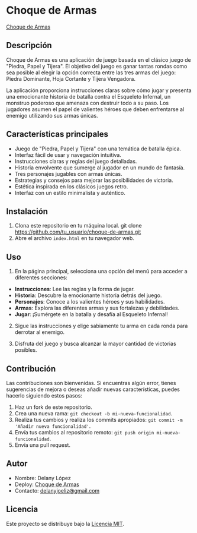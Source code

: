 # Choque de Armas

[Choque de Armas](https://delany93.github.io/choquedearmas/)

## Descripción

Choque de Armas es una aplicación de juego basada en el clásico juego de "Piedra, Papel y Tijera". El objetivo del juego es ganar tantas rondas como sea posible al elegir la opción correcta entre las tres armas del juego: Piedra Dominante, Hoja Cortante y Tijera Vengadora.

La aplicación proporciona instrucciones claras sobre cómo jugar y presenta una emocionante historia de batalla contra el Esqueleto Infernal, un monstruo poderoso que amenaza con destruir todo a su paso. Los jugadores asumen el papel de valientes héroes que deben enfrentarse al enemigo utilizando sus armas únicas.

## Características principales

- Juego de "Piedra, Papel y Tijera" con una temática de batalla épica.
- Interfaz fácil de usar y navegación intuitiva.
- Instrucciones claras y reglas del juego detalladas.
- Historia envolvente que sumerge al jugador en un mundo de fantasía.
- Tres personajes jugables con armas únicas.
- Estrategias y consejos para mejorar las posibilidades de victoria.
- Estética inspirada en los clásicos juegos retro.
- Interfaz con un estilo minimalista y auténtico.

## Instalación

1. Clona este repositorio en tu máquina local.
git clone https://github.com/tu_usuario/choque-de-armas.git
2. Abre el archivo `index.html` en tu navegador web.

## Uso

1. En la página principal, selecciona una opción del menú para acceder a diferentes secciones:
- **Instrucciones**: Lee las reglas y la forma de jugar.
- **Historia**: Descubre la emocionante historia detrás del juego.
- **Personajes**: Conoce a los valientes héroes y sus habilidades.
- **Armas**: Explora las diferentes armas y sus fortalezas y debilidades.
- **Jugar**: ¡Sumérgete en la batalla y desafía al Esqueleto Infernal!

2. Sigue las instrucciones y elige sabiamente tu arma en cada ronda para derrotar al enemigo.

3. Disfruta del juego y busca alcanzar la mayor cantidad de victorias posibles.

## Contribución

Las contribuciones son bienvenidas. Si encuentras algún error, tienes sugerencias de mejora o deseas añadir nuevas características, puedes hacerlo siguiendo estos pasos:

1. Haz un fork de este repositorio.
2. Crea una nueva rama: `git checkout -b mi-nueva-funcionalidad`.
3. Realiza tus cambios y realiza los commits apropiados: `git commit -m 'Añadir nueva funcionalidad'`.
4. Envía tus cambios al repositorio remoto: `git push origin mi-nueva-funcionalidad`.
5. Envía una pull request.

## Autor

- Nombre: Delany López
- Deploy: [Choque de Armas](https://delany93.github.io/choquedearmas/)
- Contacto: delanyjoeliz@gmail.com

## Licencia

Este proyecto se distribuye bajo la [Licencia MIT](https://github.com/delany93/choquedearmas/blob/main/LICENSE).
